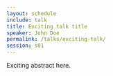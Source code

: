 ```yaml
---
layout: schedule
include: talk
title: Exciting talk title
speaker: John Doe
permalink: /talks/exciting-talk/
session: s01
---
```


Exciting abstract here.

